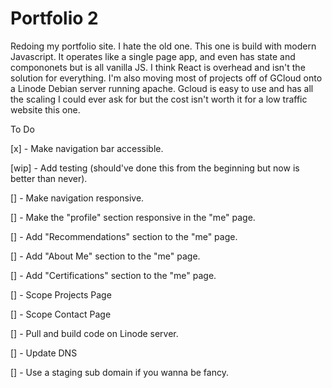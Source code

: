 # Portfolio 2 #

Redoing my portfolio site. I hate the old one. This one is build with modern Javascript. It operates like a single page app, and even has state and compononets but is all vanilla JS. I think React is overhead and isn't the solution for everything. I'm also moving most of projects off of GCloud onto a Linode Debian server running apache. Gcloud is easy to use and has all the scaling I could ever ask for but the cost isn't worth it for a low traffic website this one.

To Do

[x] - Make navigation bar accessible.

[wip] - Add testing (should've done this from the beginning but now is better than never).

[] - Make navigation responsive.

[] - Make the "profile" section responsive in the "me" page.

[] - Add "Recommendations" section to the "me" page.

[] - Add "About Me" section to the "me" page.

[] - Add "Certifications" section to the "me" page.

[] - Scope Projects Page

[] - Scope Contact Page

[] - Pull and build code on Linode server.

[] - Update DNS

[] - Use a staging sub domain if you wanna be fancy.
